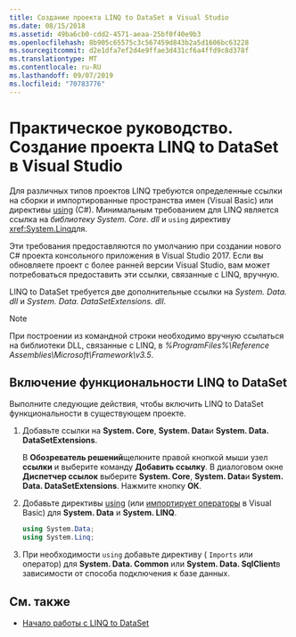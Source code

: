 ```yaml
---
title: Создание проекта LINQ to DataSet в Visual Studio
ms.date: 08/15/2018
ms.assetid: 49ba6cb0-cdd2-4571-aeaa-25bf0f40e9b3
ms.openlocfilehash: 8b905c65575c3c567459d843b2a5d1606bc63228
ms.sourcegitcommit: d2e1dfa7ef2d4e9ffae3d431cf6a4ffd9c8d378f
ms.translationtype: MT
ms.contentlocale: ru-RU
ms.lasthandoff: 09/07/2019
ms.locfileid: "70783776"
---
```

# <a name="how-to-create-a-linq-to-dataset-project-in-visual-studio"></a>Практическое руководство. Создание проекта LINQ to DataSet в Visual Studio

Для различных типов проектов LINQ требуются определенные ссылки на сборки и импортированные пространства имен (Visual Basic) или директивы [using](../../../csharp/language-reference/keywords/using-directive.md) (C#). Минимальным требованием для LINQ является ссылка на *библиотеку System. Core. dll* и `using` директиву <xref:System.Linq>для.

Эти требования предоставляются по умолчанию при создании нового C# проекта консольного приложения в Visual Studio 2017. Если вы обновляете проект с более ранней версии Visual Studio, вам может потребоваться предоставить эти ссылки, связанные с LINQ, вручную.

LINQ to DataSet требуется две дополнительные ссылки на *System. Data. dll* и *System. Data. DataSetExtensions. dll*.

> [!NOTE]
> При построении из командной строки необходимо вручную ссылаться на библиотеки DLL, связанные с LINQ, в *%ProgramFiles%\Reference Assemblies\Microsoft\Framework\v3.5*.

## <a name="to-enable-linq-to-dataset-functionality"></a>Включение функциональности LINQ to DataSet

Выполните следующие действия, чтобы включить LINQ to DataSet функциональности в существующем проекте.

1. Добавьте ссылки на **System. Core**, **System. Data**и **System. Data. DataSetExtensions**.

   В **Обозреватель решений**щелкните правой кнопкой мыши узел **ссылки** и выберите команду **Добавить ссылку**. В диалоговом окне **Диспетчер ссылок** выберите **System. Core**, **System. Data**и **System. Data. DataSetExtensions**. Нажмите кнопку **ОК**.

1. Добавьте директивы [using](../../../csharp/language-reference/keywords/using-directive.md) (или [импортирует операторы](../../../visual-basic/language-reference/statements/imports-statement-net-namespace-and-type.md) в Visual Basic) для **System. Data** и **System. LINQ**.

   ```csharp
   using System.Data;
   using System.Linq;
   ```

1. При необходимости `using` добавьте директиву ( `Imports` или оператор) для **System. Data. Common** или **System. Data. SqlClient**в зависимости от способа подключения к базе данных.

## <a name="see-also"></a>См. также

- [Начало работы с LINQ to DataSet](getting-started-linq-to-dataset.md)

